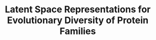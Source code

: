 ---
# Determines which paper appears first (lowest number (0) appears first)
sequence_id: 19

# Paper title
title: Latent Space Representations for Evolutionary Diversity of Protein Families

# Paper authors
authors: B, Gagana*

# Link to the paper's pdf (place in the `assets/pdf/papers` directory)
paper: 19.pdf

# Link to the paper's pdf (place in the `assets/pdf/papers` directory)
poster: 19.pdf
---
